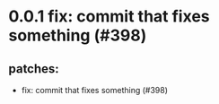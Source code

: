 # 0.0.1 fix: commit that fixes something (#398)

## patches:
* fix: commit that fixes something (#398)

